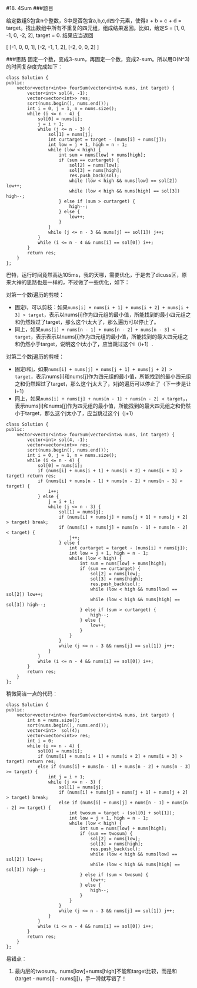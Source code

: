 #18. 4Sum
###题目

给定数组S包含n个整数，S中是否包含a,b,c,d四个元素，使得a + b + c + d = target。找出数组中所有不重复的四元组，组成结果返回。比如，给定S = [1, 0, -1, 0, -2, 2], target = 0. 结果应当返回

[
  [-1,  0, 0, 1],
  [-2, -1, 1, 2],
  [-2,  0, 0, 2]
]


###思路
固定一个数，变成3-sum，再固定一个数，变成2-sum。所以用O(N^3)的时间复杂度完成如下：
```
class Solution {
public:
    vector<vector<int>> fourSum(vector<int>& nums, int target) {
        vector<int> sol(4, -1);
        vector<vector<int>> res;
        sort(nums.begin(), nums.end());
        int i = 0, j = 1, n = nums.size();
        while (i <= n - 4) {
            sol[0] = nums[i];
            j = i + 1;
            while (j <= n - 3) {
                sol[1] = nums[j];
                int curtarget = target - (nums[i] + nums[j]);
                int low = j + 1, high = n - 1;
                while (low < high) {
                    int sum = nums[low] + nums[high];
                    if (sum == curtarget) {
                        sol[2] = nums[low];
                        sol[3] = nums[high];
                        res.push_back(sol);
                        while (low < high && nums[low] == sol[2]) low++;
                        while (low < high && nums[high] == sol[3]) high--;
                    } else if (sum > curtarget) {
                        high--;
                    } else {
                        low++;
                    }
                }
                while (j <= n - 3 && nums[j] == sol[1]) j++;
            }
            while (i <= n - 4 && nums[i] == sol[0]) i++;
        }
        return res;
    }
};
```
巴特，运行时间竟然高达105ms，我的天哪，需要优化，于是去了dicuss区，原来大神的思路也是一样的，不过做了一些优化，如下：

对第一个数i遍历的剪枝：
 - 固定i，可以剪枝：如果`nums[i] + nums[i + 1] + nums[i + 2] + nums[i + 3] > target`，表示以nums[i]作为四元组的最小值，所能找到的最小四元组之和仍然超过了target，那么这个i太大了，那么遍历可以停止了。
 - 同上，如果`nums[i] + nums[n - 1] + nums[n - 2] + nums[n - 3] < target`，表示表示以nums[i]作为四元组的最小值，所能找到的最大四元组之和仍然小于target，说明这个i太小了，应当跳过这个i（i+1）.
 
 对第二个数j遍历的剪枝：
 - 固定i和j，如果`nums[i] + nums[j] + nums[j + 1] + nums[j + 2] > target`，表示nums[i]和nums[j]作为四元组的最小值，所能找到的最小四元组之和仍然超过了target，那么这个j太大了，对j的遍历可以停止了（下一步是让i+1）
 - 同上，如果`nums[i] + nums[j] + nums[n - 1] + nums[n - 2] < target`，，表示nums[i]和nums[j]作为四元组的最小值，所能找到的最大四元组之和仍然小于target，那么这个j太小了，应当跳过这个j（j+1）
 
```
class Solution {
public:
    vector<vector<int>> fourSum(vector<int>& nums, int target) {
        vector<int> sol(4, -1);
        vector<vector<int>> res;
        sort(nums.begin(), nums.end());
        int i = 0, j = 1, n = nums.size();
        while (i <= n - 4) {
            sol[0] = nums[i];
            if (nums[i] + nums[i + 1] + nums[i + 2] + nums[i + 3] > target) return res;
            if (nums[i] + nums[n - 1] + nums[n - 2] + nums[n - 3] < target) {
                i++;
            } else {
                j = i + 1;
                while (j <= n - 3) {
                    sol[1] = nums[j];
                    if (nums[i] + nums[j] + nums[j + 1] + nums[j + 2] > target) break;
                    if (nums[i] + nums[j] + nums[n - 1] + nums[n - 2] < target) {
                        j++;
                    } else {
                        int curtarget = target - (nums[i] + nums[j]);
                        int low = j + 1, high = n - 1;
                        while (low < high) {
                            int sum = nums[low] + nums[high];
                            if (sum == curtarget) {
                                sol[2] = nums[low];
                                sol[3] = nums[high];
                                res.push_back(sol);
                                while (low < high && nums[low] == sol[2]) low++;
                                while (low < high && nums[high] == sol[3]) high--;
                            } else if (sum > curtarget) {
                                high--;
                            } else {
                                low++;
                            }
                        }
                    }
                    while (j <= n - 3 && nums[j] == sol[1]) j++;
                }
            }
            while (i <= n - 4 && nums[i] == sol[0]) i++;
        }
        return res;
    }
};
```

稍微简洁一点的代码：
```
class Solution {
public:
    vector<vector<int>> fourSum(vector<int>& nums, int target) {
        int n = nums.size();
        sort(nums.begin(), nums.end());
        vector<int>  sol(4);
        vector<vector<int>> res;
        int i = 0;
        while (i <= n - 4) {
            sol[0] = nums[i];
            if (nums[i] + nums[i + 1] + nums[i + 2] + nums[i + 3] > target) return res;
            else if (nums[i] + nums[n - 1] + nums[n - 2] + nums[n - 3] >= target) {
                int j = i + 1;
                while (j <= n - 3) {
                    sol[1] = nums[j];
                    if (nums[i] + nums[j] + nums[j + 1] + nums[j + 2] > target) break;
                    else if (nums[i] + nums[j] + nums[n - 1] + nums[n - 2] >= target) {
                        int twosum = target - (sol[0] + sol[1]);
                        int low = j + 1, high = n - 1;
                        while (low < high) {
                            int sum = nums[low] + nums[high];
                            if (sum == twosum) {
                                sol[2] = nums[low];
                                sol[3] = nums[high];
                                res.push_back(sol);
                                while (low < high && nums[low] == sol[2]) low++;
                                while (low < high && nums[high] == sol[3]) high--;
                            } else if (sum < twosum) {
                                low++;
                            } else {
                                high--;
                            }
                        }
                    }
                    while (j <= n - 3 && nums[j] == sol[1]) j++;
                }
            }
            while (i <= n - 4 && nums[i] == sol[0]) i++;
        }
        return res;
    }
};
```

易错点：

1. 最内层的twosum，nums[low]+nums[high]不能和target比较，而是和(target - nums[i] - nums[j])，手一滑就写错了！

